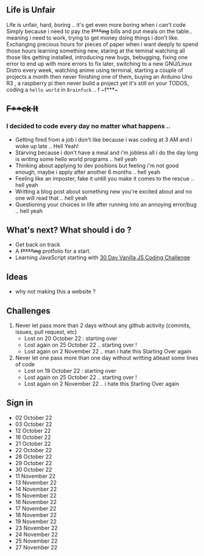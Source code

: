
## Life is Unfair
Life is unfair, hard, boring .. it's get even more boring when i can't code
Simply because i need to pay the ~~f***ing~~ bills and put meals on the table.. meaning i need to work, trying to get money doing things i don't like. Exchanging precious hours for pieces of paper when i want deeply to spend those hours learning something new, staring at the teminal watching all those libs getting installed, introducing new bugs, bebugging, fixing one error to end up with more errors to fix later, switching to a new GNU/Linux Distro every week, watching anime using terminal, starting a couple of projects a month then never finishing one of them, buying an Arduino Uno R3 , a raspberry pi then never build a project yet it's still on your TODOS, coding a ```hello world``` in ```Brainfuck``` .. f ~f***~
## ~~F**ck It~~
### I decided to code every day no matter what happens .. 
- Getting fired from a job i don't like because i was coding at 3 AM and i woke up late .. Hell Yeah!
- Starving because i don't have a meal and i'm jobless all i do the day long is writing some hello world programs .. hell yeah 
- Thinking about applying to dev positions but feeling i'm not good enough, maybe i apply after another 6 months .. hell yeah 
- Feeling like an imposter, fake it untill you make it comes to the rescue .. hell yeah 
- Writting a blog post about something new you're excited about and no one will read that .. hell yeah
- Questioning your choices in life after running into an annoying error/bug .. hell yeah



## What's next? What should i do ? 
- Get back on track 
- A ~~f****ing~~ protfolio for a start.
- Learning JavaScript starting with [30 Day Vanilla JS Coding Challenge ](https://javascript30.com/)
     


## Ideas 
- why not making this a website ? 

## Challenges
1.  Never let pass more than 2 days without any github activity (commits, issues, pull request, etc)
    - Lost on 20 October 22 : starting over
    - Lost again on 25 October 22 .. starting over ! 
    - Lost again on 2 November 22 .. man i hate this Starting Over again 
2.  Never let one pass more than one day without writting atleast some lines of code
     - Lost on 19 October 22 : starting over
     - Lost again on 25 October 22 .. starting over ! 
     - Lost again on 2 November 22 .. i hate this Starting Over again



## Sign in 
- 02 October 22 
- 03 October 22 
- 12 October 22 
- 16 October 22
- 21 October 22 
- 22 October 22
- 28 October 22 
- 29 October 22
- 30 October 22 
- 11 November 22 
- 13 November 22
- 14 November 22
- 15 November 22
- 16 November 22
- 17 November 22
- 18 November 22
- 19 November 22
- 23 November 22
- 24 November 22
- 25 November 22
- 27 November 22
